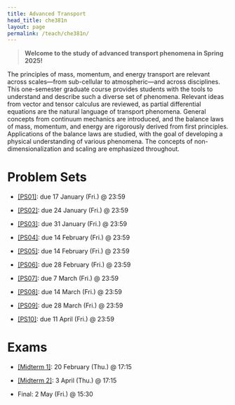 ```yaml
---
title: Advanced Transport
head_title: che381n
layout: page
permalink: /teach/che381n/
---
```


> __Welcome to the study of advanced transport phenomena in Spring 2025!__

The principles of mass, momentum, and energy transport are relevant across
scales—from sub-cellular to atmospheric—and across disciplines.
This one-semester graduate course provides students with the tools to understand
and describe such a diverse set of phenomena.
Relevant ideas from vector and tensor calculus are reviewed, as partial
differential equations are the natural language of transport phenomena.
General concepts from continuum mechanics are introduced, and the balance laws
of mass, momentum, and energy are rigorously derived from first principles.
Applications of the balance laws are studied, with the goal of developing a
physical understanding of various phenomena.
The concepts of non-dimensionalization and scaling are emphasized throughout.



# Problem Sets

- [[PS01]](https://utexas.box.com/s/y1iuh1fzmkhh6hs3gm4gd1wesj70bwsl):
due 17 January (Fri.) @ 23:59

- [[PS02]](https://utexas.box.com/s/g995wf8zqolme4qacs2es1ez2umscz8u):
due 24 January (Fri.) @ 23:59

- [[PS03]](https://utexas.box.com/s/6pjeenmldr0rgz5h1myf0sl157l47ksr):
due 31 January (Fri.) @ 23:59

- [[PS04]](https://utexas.box.com/s/w29eug6kjxjoxib9bi35oky7llgfof55):
due 14 February (Fri.) @ 23:59

- [[PS05]](https://utexas.box.com/s/eknw7rq4t7jtj236u026vmo9atfvrdfx):
due 14 February (Fri.) @ 23:59

- [[PS06]](https://utexas.box.com/s/r7iqh6lpjchcjcnu0vl5ejkd0kirixgp):
due 28 February (Fri.) @ 23:59

- [[PS07]](https://utexas.box.com/s/xnad2kaaozm10mthcrkocfhvuzuea0d7):
due 7 March (Fri.) @ 23:59

- [[PS08]](https://utexas.box.com/s/n56qy324v9dx16ueasto6h05v9m5zh2w):
due 14 March (Fri.) @ 23:59

- [[PS09]](https://utexas.box.com/s/ditsy02rtb9b7kw4qo0ko0ly9n405cyx):
due 28 March (Fri.) @ 23:59

- [[PS10]](https://utexas.box.com/s/heztwxlfk9k3dh2tr21jrpgfkxljp7sb):
due 11 April (Fri.) @ 23:59



# Exams

- [[Midterm 1]](https://utexas.box.com/s/vtrmpo4kx0qgebi2xbf0ovys263rhqcq):
20 February (Thu.) @ 17:15

- [[Midterm 2]](https://utexas.box.com/s/r3hymcdeh8mxaj17ol24iilinrvrduae):
3 April (Thu.) @ 17:15

- Final:
2 May (Fri.) @ 15:30

